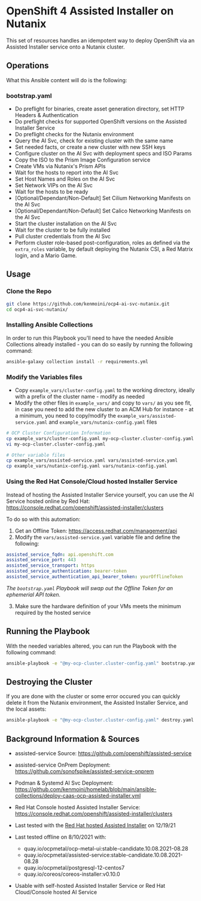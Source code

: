 # OpenShift 4 Assisted Installer on Nutanix

This set of resources handles an idempotent way to deploy OpenShift via an Assisted Installer service onto a Nutanix cluster.

## Operations

What this Ansible content will do is the following:

### bootstrap.yaml

- Do preflight for binaries, create asset generation directory, set HTTP Headers & Authentication
- Do preflight checks for supported OpenShift versions on the Assisted Installer Service
- Do preflight checks for the Nutanix environment
- Query the AI Svc, check for existing cluster with the same name
- Set needed facts, or create a new cluster with new SSH keys
- Configure cluster on the AI Svc with deployment specs and ISO Params
- Copy the ISO to the Prism Image Configuration service
- Create VMs via Nutanix's Prism APIs
- Wait for the hosts to report into the AI Svc
- Set Host Names and Roles on the AI Svc
- Set Network VIPs on the AI Svc
- Wait for the hosts to be ready
- [Optional/Dependant/Non-Default] Set Cilium Networking Manifests on the AI Svc
- [Optional/Dependant/Non-Default] Set Calico Networking Manifests on the AI Svc
- Start the cluster installation on the AI Svc
- Wait for the cluster to be fully installed
- Pull cluster credentials from the AI Svc
- Perform cluster role-based post-configuration, roles as defined via the `extra_roles` variable, by default deploying the Nutanix CSI, a Red Matrix login, and a Mario Game.

## Usage

### Clone the Repo

```bash
git clone https://github.com/kenmoini/ocp4-ai-svc-nutanix.git
cd ocp4-ai-svc-nutanix/
```

### Installing Ansible Collections

In order to run this Playbook you'll need to have the needed Ansible Collections already installed - you can do so easily by running the following command:

```bash
ansible-galaxy collection install -r requirements.yml
```

### Modify the Variables files

- Copy `example_vars/cluster-config.yaml` to the working directory, ideally with a prefix of the cluster name - modify as needed
- Modify the other files in `example_vars/` and copy to `vars/` as you see fit, in case you need to add the new cluster to an ACM Hub for instance - at a minimum, you need to copy/modify the `example_vars/assisted-service.yaml` and `example_vars/nutanix-config.yaml` files

```bash
# OCP Cluster Configuration Information
cp example_vars/cluster-config.yaml my-ocp-cluster.cluster-config.yaml
vi my-ocp-cluster.cluster-config.yaml

# Other variable files
cp example_vars/assisted-service.yaml vars/assisted-service.yaml
cp example_vars/nutanix-config.yaml vars/nutanix-config.yaml

```

### Using the Red Hat Console/Cloud hosted Installer Service

Instead of hosting the Assisted Installer Service yourself, you can use the AI Service hosted online by Red Hat: https://console.redhat.com/openshift/assisted-installer/clusters

To do so with this automation:

1. Get an Offline Token: https://access.redhat.com/management/api
2. Modify the `vars/assisted-service.yaml` variable file and define the following:

```yaml
assisted_service_fqdn: api.openshift.com
assisted_service_port: 443
assisted_service_transport: https
assisted_service_authentication: bearer-token
assisted_service_authentication_api_bearer_token: yourOfflineToken
```

*The `bootstrap.yaml` Playbook will swap out the Offline Token for an ephemerial API token.*

3. Make sure the hardware definition of your VMs meets the minimum required by the hosted service

## Running the Playbook

With the needed variables altered, you can run the Playbook with the following command:

```bash
ansible-playbook -e "@my-ocp-cluster.cluster-config.yaml" bootstrap.yaml
```

## Destroying the Cluster

If you are done with the cluster or some error occured you can quickly delete it from the Nutanix environment, the Assisted Installer Service, and the local assets:

```bash
ansible-playbook -e "@my-ocp-cluster.cluster-config.yaml" destroy.yaml
```

## Background Information & Sources

- assisted-service Source: https://github.com/openshift/assisted-service
- assisted-service OnPrem Deployment: https://github.com/sonofspike/assisted-service-onprem
- Podman & Systemd AI Svc Deployment: https://github.com/kenmoini/homelab/blob/main/ansible-collections/deploy-caas-ocp-assisted-installer.yml
- Red Hat Console hosted Assisted Installer Service: https://console.redhat.com/openshift/assisted-installer/clusters

- Last tested with the [Red Hat hosted Assisted Installer](https://console.redhat.com/openshift/assisted-installer/clusters) on 12/19/21
- Last tested offline on 8/10/2021 with:
  - quay.io/ocpmetal/ocp-metal-ui:stable-candidate.10.08.2021-08.28
  - quay.io/ocpmetal/assisted-service:stable-candidate.10.08.2021-08.28
  - quay.io/ocpmetal/postgresql-12-centos7
  - quay.io/coreos/coreos-installer:v0.10.0
- Usable with self-hosted Assisted Installer Service or Red Hat Cloud/Console hosted AI Service